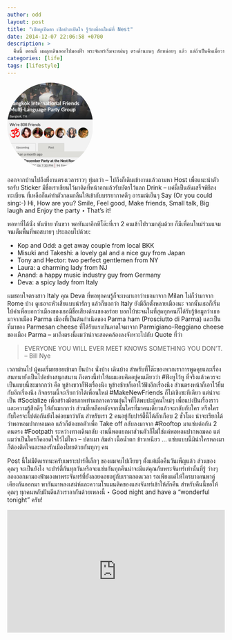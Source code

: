 ```yaml
---
author: odd
layout: post
title: "เปิดหูเปิดตา เปิดปากเปิดใจ รู้จักเพื่อนใหม่ที่ Nest"
date: 2014-12-07 22:06:58 +0700
description: >
  คืนนี้ ตอนนี้ ผมลุกเดินออกไปมองฟ้า พระจันทร์เริ่มจะหม่นๆ ตรงด้านบนๆ สักหน่อยๆ แล้ว แต่ถ้าเป็นคืนเมื่อวานนี้พระจันทร์จะสวยเต็มดวง เป็นวันพระขึ้น 15 ค่ำเดือน 1 – ปกติทุกวันพระคุณแม่ผมก็จะไปวัด เมื่อวานก็ถือว่าแม่ไปวัดเป็นปกติ จะมีที่ไม่ปกติก็ผมนี่ล่ะที่เรียกว่านอนกินบ้านกินเมืองไม่ตื่นขึ้นมาขับรถไปส่งแม่ สำหรับเด็กสมัยนี้เค้าอาจพูดว่า “ก็ไม่รู้สินะ ตื่นมาแล้วไปวัด … เพื่อ? ไม่ไปเข้าวัดแต่ก็เป็นคนดี จบป่ะ?!” ส่วนผมไม่ไปวัด แต่ยังดันนัดสาวลูก 2 ไปปาร์ตี้ที่ Nest – Rooftop Lounge @ Le Fenix Hotel, Sukhumvit 11 … อืม … เป็นงั้นไป
categories: [life]
tags: [lifestyle]
---
```

<img src="/assets/img/authors/odd/2014-12-07/meetup.png" alt="Meetup party" style="border-radius:50%">

ออกจากบ้านไปถึงที่งานตรงเวลาราวๆ ทุ่มกว่า – ไปถึงก็เดินเข้างานแล้วถามหา Host เพื่อแนะนำตัว รอรับ Sticker มีชื่อเราเขียนไว้มาติดที่หน้าอกแล้วรับบัตรไว้แลก Drink – แค่นี้เป็นอันเสร็จพิธีลงทะเบียน ที่เหลือก็แค่ทำตัวกลมกลืนให้เข้ากับบรรยากาศดีๆ อารมณ์เย็นๆ Say (Or you could sing:-) Hi, How are you? Smile, Feel good, Make friends, Small talk, Big laugh and Enjoy the party ‣ That’s it!

พอหาที่ได้นั่ง หันซ้าย หันขวา พอหันมาอีกทีโต๊ะที่เรา 2 คนเข้าไปรวมกลุ่มด้วย ก็มีเพื่อนใหม่ร่วมแจมจนเต็มพื้นที่พอสบายๆ ประกอบไปด้วย:

* Kop and Odd: a get away couple from local BKK
* Misuki and Takeshi: a lovely gal and a nice guy from Japan
* Tony and Hector: two perfect gentlemen from NY
* Laura: a charming lady from NJ
* Anand: a happy music industry guy from Germany
* Deva: a spicy lady from Italy

ผมชอบใจตรงสาว Italy คุณ Deva ที่พอทุกคนรู้ก็จะเหมาเอาว่าเธอมาจาก Milan ไม่ก็ว่ามาจาก Rome บ้าง ดูเธอจะหัวเสียแบบน่ารักๆ แล้วก็บอกว่า Italy ยังมีอีกตั้งหลายเมืองนะ จากนั้นเธอก็เริ่มใบ้คำเพื่อบอกว่าเมืองของเธอมีชื่อเสียงด้านของอร่อย บอกใบ้ซะจนในที่สุดทุกคนก็ได้รับรู้ข้อมูลว่าเธอมาจากเมือง Parma เมืองที่เป็นต้นกำเนิดของ Parma ham (Prosciutto di Parma) และเป็นที่มาของ Parmesan cheese ที่ได้รับแรงบันดาลใจมาจาก Parmigiano-Reggiano cheese ของเมือง Parma – มาถึงตรงนี้ผมว่าน่าจะสอดคล้องลงจังหวะไปกับ Quote ที่ว่า

>
> EVERYONE YOU WILL EVER MEET KNOWS SOMETHING YOU DON’T.
> – Bill Nye
>

เวลาผ่านไป ผู้คนเริ่มทยอยเข้ามา ยืนบ้าง นั่งบ้าง เดินบ้าง สำหรับที่โต๊ะของพวกเราการพูดคุยและเรื่องสนทนายังเป็นไปอย่างสนุกสนาน ถึงตรงนี้ทำให้ผมแอบคิดอยู่คนเดียวว่า #ฟังหูไว้หู ที่จริงแล้วควรจะเป็นแบบนี้ซะมากกว่า คือ หูข้างขวาก็ฟังเรื่องนึง หูข้างซ้ายก็เอาไว้ฟังอีกเรื่องนึง ส่วนตรงหน้าก็เอาไว้ยิ้มกับอีกเรื่องนึง กิจกรรมนี้จะเรียกว่าได้เพื่อนใหม่ #MakeNewFriends ก็ไม่เชิงซะทีเดียว แต่น่าจะเป็น #Socialize เพื่อสร้างมิตรภาพท่ามกลางความอุ่นใจที่ได้พบปะผู้คนใหม่ๆ เพื่อแบ่งปันเรื่องราวและความรู้สึกดีๆ ให้กันมากกว่า ส่วนที่เหลือหลังจากนั้นใครที่มาคนเดียวแล้วจะกลับกับใคร หรือใครกับใครจะไปต่อกันยังไงค่อยมาว่ากัน สำหรับเรา 2 คนอยู่กับปาร์ตี้นี้ได้สักเกือบ 2 ชั่วโมง น่าจะเรียกได้ว่าพอหอมปากหอมคอ แล้วก็ต้องขอตัวเพื่อ Take off กลับลงมาจาก #Rooftop มาแซ่บต่อกัน 2 คนตรง #Footpath ระหว่างทางเดินกลับ งานนี้พอแยกมาส่วนตัวก็ไม่ใช่แค่พอหอมปากหอมคอ แต่ผมว่าเป็นใครก็คงอดใจไว้ไม่ไหว – ปลาเผา ส้มตำ เนื้อน้ำตก ข้าวเหนียว … แซ่บแบบนี้มิน่าใครหลงมาก็ต้องติดใจและหลงรักเมืองไทยด้วยกันทุกๆ คน

Post นี้ไม่มีติดเรทนะครับเพราะปาร์ตี้เล็กๆ ของผมจบไปเงียบๆ ตั้งแต่เมื่อคืนวันเพ็ญแล้ว ส่วนของคุณๆ จะเป็นยังไง จะปาร์ตี้กันทุกวันหรือจะแซ่บกันทุกคืนน่าจะมีแต่คุณกับพระจันทร์เท่านั้นที่รู้ ว่างๆ ลองออกมามองฟ้ามองหาพระจันทร์ที่ยังลอยคอยอยู่กับเราตลอดเวลา รอเพียงแค่ให้ใครบางคนพาคู่เคียงกันออกมา พากันมาหลงเสน่ห์และความโรแมนติคของแสงจันทร์เข้าให้สักคืน สำหรับคืนนี้ขอให้คุณๆ ทุกคนหลับฝันดีแล้วเราลากันด้วยเพลงนี้ ‣ Good night and have a “wonderful tonight” ครับ!

<div style="position:relative;width:100%;height:0;padding-bottom:56.25%;">
<iframe style="width:100%;height:100%;position:absolute;top:0;left:0;" src="https://www.youtube.com/embed/vUSzL2leaFM" frameborder="0" gesture="media" allow="encrypted-media" allowfullscreen>
</iframe>
</div>
